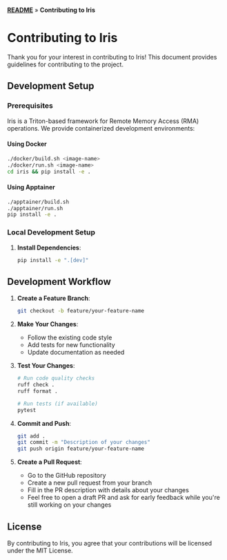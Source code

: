 <!--
MIT License

Copyright (c) 2025 Advanced Micro Devices, Inc. All Rights Reserved.

Permission is hereby granted, free of charge, to any person obtaining a copy
of this software and associated documentation files (the "Software"), to deal
in the Software without restriction, including without limitation the rights
to use, copy, modify, merge, publish, distribute, sublicense, and/or sell
copies of the Software, and to permit persons to whom the Software is
furnished to do so, subject to the following conditions:

The above copyright notice and this permission notice shall be included in all
copies or substantial portions of the Software.

THE SOFTWARE IS PROVIDED "AS IS", WITHOUT WARRANTY OF ANY KIND, EXPRESS OR
IMPLIED, INCLUDING BUT NOT LIMITED TO THE WARRANTIES OF MERCHANTABILITY,
FITNESS FOR A PARTICULAR PURPOSE AND NONINFRINGEMENT. IN NO EVENT SHALL THE
AUTHORS OR COPYRIGHT HOLDERS BE LIABLE FOR ANY CLAIM, DAMAGES OR OTHER
LIABILITY, WHETHER IN AN ACTION OF CONTRACT, TORT OR OTHERWISE, ARISING FROM,
OUT OF OR IN CONNECTION WITH THE SOFTWARE OR THE USE OR OTHER DEALINGS IN THE
SOFTWARE.
-->

**[README](../README.md)** » **Contributing to Iris**

# Contributing to Iris

Thank you for your interest in contributing to Iris! This document provides guidelines for contributing to the project.

## Development Setup

### Prerequisites

Iris is a Triton-based framework for Remote Memory Access (RMA) operations. We provide containerized development environments:

#### Using Docker
```bash
./docker/build.sh <image-name>
./docker/run.sh <image-name>
cd iris && pip install -e .
```

#### Using Apptainer
```bash
./apptainer/build.sh
./apptainer/run.sh
pip install -e .
```

### Local Development Setup

1. **Install Dependencies**:
   ```bash
   pip install -e ".[dev]"
   ```

## Development Workflow

1. **Create a Feature Branch**:
   ```bash
   git checkout -b feature/your-feature-name
   ```

2. **Make Your Changes**:
   - Follow the existing code style
   - Add tests for new functionality
   - Update documentation as needed

3. **Test Your Changes**:
   ```bash
   # Run code quality checks
   ruff check .
   ruff format .

   # Run tests (if available)
   pytest
   ```

4. **Commit and Push**:
   ```bash
   git add .
   git commit -m "Description of your changes"
   git push origin feature/your-feature-name
   ```

5. **Create a Pull Request**:
   - Go to the GitHub repository
   - Create a new pull request from your branch
   - Fill in the PR description with details about your changes
   - Feel free to open a draft PR and ask for early feedback while you're still working on your changes

## License

By contributing to Iris, you agree that your contributions will be licensed under the MIT License.
